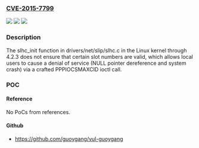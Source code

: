 ### [CVE-2015-7799](https://cve.mitre.org/cgi-bin/cvename.cgi?name=CVE-2015-7799)
![](https://img.shields.io/static/v1?label=Product&message=n%2Fa&color=blue)
![](https://img.shields.io/static/v1?label=Version&message=n%2Fa&color=blue)
![](https://img.shields.io/static/v1?label=Vulnerability&message=n%2Fa&color=brighgreen)

### Description

The slhc_init function in drivers/net/slip/slhc.c in the Linux kernel through 4.2.3 does not ensure that certain slot numbers are valid, which allows local users to cause a denial of service (NULL pointer dereference and system crash) via a crafted PPPIOCSMAXCID ioctl call.

### POC

#### Reference
No PoCs from references.

#### Github
- https://github.com/guoygang/vul-guoygang

